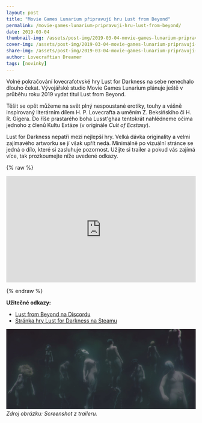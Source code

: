 ```yaml
---
layout: post
title: "Movie Games Lunarium připravují hru Lust from Beyond"
permalink: /movie-games-lunarium-pripravuji-hru-lust-from-beyond/
date: 2019-03-04
thumbnail-img: /assets/post-img/2019-03-04-movie-games-lunarium-pripravuji-hru-lust-from-beyond/01-thumb-lust-from-beyond.jpg
cover-img: /assets/post-img/2019-03-04-movie-games-lunarium-pripravuji-hru-lust-from-beyond/02-thumb-lust-from-beyond.jpg
share-img: /assets/post-img/2019-03-04-movie-games-lunarium-pripravuji-hru-lust-from-beyond/02-thumb-lust-from-beyond.jpg
author: Lovecraftian Dreamer
tags: [novinky]
---
```


Volné pokračování lovecrafotvské hry Lust for Darkness na sebe nenechalo dlouho čekat. Vývojářské studio Movie Games Lunarium plánuje ještě v průběhu roku 2019 vydat titul Lust from Beyond.

Těšit se opět můžeme na svět plný nespoustané erotiky, touhy a vášně inspirovaný literárním dílem H. P. Lovecrafta a uměním Z. Beksińskiho či H. R. Gigera. Do říše prastarého boha Lusst'ghaa tentokrát nahlédneme očima jednoho z členů Kultu Extáze (v originále *Cult of Ecstasy*).

Lust for Darkness nepatří mezi nejlepší hry. Velká dávka originality a velmi zajímavého artworku se jí však upřít nedá. Minimálně po vizuální stránce se jedná o dílo, které si zasluhuje pozornost. Užijte si trailer a pokud vás zajímá více, tak prozkoumejte níže uvedené odkazy.

{% raw %}
  <style>.embed-container { position: relative; padding-bottom: 56.25%; height: 0; overflow: hidden; max-width: 100%; } .embed-container iframe, .embed-container object, .embed-container embed { position: absolute; top: 0; left: 0; width: 100%; height: 100%; }</style><div class='embed-container'><iframe src='https://www.youtube.com/watch?v=aIaVSRDPZCw' frameborder='0' allowfullscreen></iframe></div>
{% endraw %}

**Užitečné odkazy:**

* [Lust from Beyond na Discordu](https://discordapp.com/invite/aKkgEqN)
* [Stránka hry Lust for Darkness na Steamu](https://store.steampowered.com/app/1035120/Lust_from_Beyond/)

![Screenshot z traileru Lust for Darkness](/assets/post-img/2019-03-04-movie-games-lunarium-pripravuji-hru-lust-from-beyond/lust-from-beyond-bodies.jpg) \
*Zdroj obrázku: Screenshot z traileru.*
